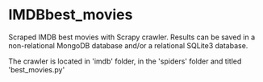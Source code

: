 # IMDBbest_movies
Scraped IMDB best movies with Scrapy crawler. Results can be saved in a non-relational MongoDB database and/or a relational SQLite3 database.

The crawler is located in 'imdb' folder, in the 'spiders' folder and titled 'best_movies.py'
